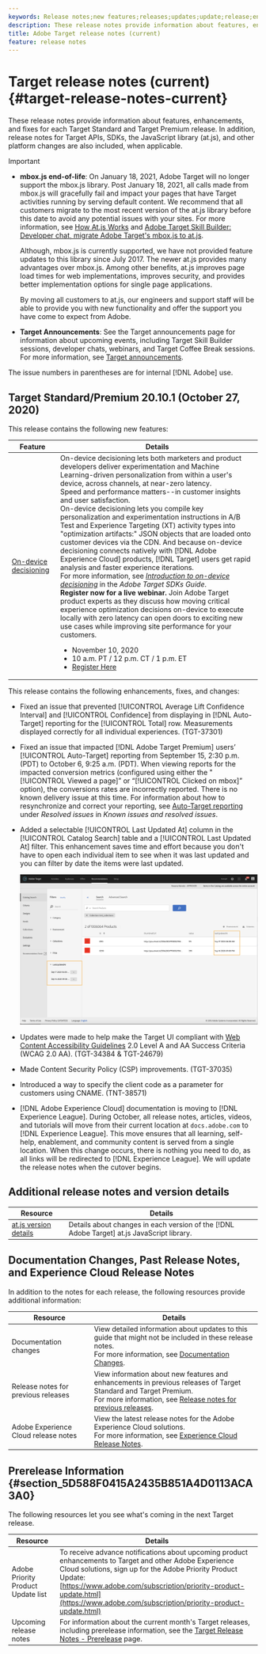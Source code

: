```yaml
---
keywords: Release notes;new features;releases;updates;update;release;enhancement;enhancements;fixes;bug fixes;updates
description: These release notes provide information about features, enhancements, fixes, and known issues for each Adobe Target Standard and Target Premium release.
title: Adobe Target release notes (current) 
feature: release notes
---
```


# Target release notes (current){#target-release-notes-current}

These release notes provide information about features, enhancements, and fixes for each Target Standard and Target Premium release. In addition, release notes for Target APIs, SDKs, the JavaScript library (at.js), and other platform changes are also included, when applicable.

>[!IMPORTANT]
>
>* **mbox.js end-of-life**: On January 18, 2021, Adobe Target will no longer support the mbox.js library. Post January 18, 2021, all calls made from mbox.js will gracefully fail and impact your pages that have Target activities running by serving default content. We recommend that all customers migrate to the most recent version of the at.js library before this date to avoid any potential issues with your sites. For more information, see [How At.js Works](/help/c-implementing-target/c-implementing-target-for-client-side-web/c-how-atjs-works/how-atjs-works.md) and [Adobe Target Skill Builder: Developer chat, migrate Adobe Target's mbox.js to at.js](https://seminars.adobeconnect.com/ptdo6mfo6qn6/?proto=true).
>
>   Although, mbox.js is currently supported, we have not provided feature updates to this library since July 2017. The newer at.js provides many advantages over mbox.js. Among other benefits, at.js improves page load times for web implementations, improves security, and provides better implementation options for single page applications.
>
>   By moving all customers to at.js, our engineers and support staff will be able to provide you with new functionality and offer the support you have come to expect from Adobe.
>
>* **Target Announcements**: See the Target announcements page for information about upcoming events, including Target Skill Builder sessions, developer chats, webinars, and Target Coffee Break sessions. For more information, see [Target announcements](/help/r-release-notes/target-announcements.md).

The issue numbers in parentheses are for internal [!DNL Adobe] use.

## Target Standard/Premium 20.10.1 (October 27, 2020)

This release contains the following new features:

|Feature|Details|
| --- | --- |
|[On-device decisioning](https://adobetarget-sdks.gitbook.io/docs/on-device-decisioning/introduction-to-on-device-decisioning)|On-device decisioning lets both marketers and product developers deliver experimentation and Machine Learning-driven personalization from within a user's device, across channels, at near-zero latency.<br>Speed and performance matters--in customer insights and user satisfaction.<br>On-device decisioning lets you compile key personalization and experimentation instructions in A/B Test and Experience Targeting (XT) activity types into "optimization artifacts:" JSON objects that are loaded onto customer devices via the CDN. And because on-device decisioning connects natively with [!DNL Adobe Experience Cloud] products, [!DNL Target] users get rapid analysis and faster experience iterations.<br>For more information, see *[Introduction to on-device decisioning](https://adobetarget-sdks.gitbook.io/docs/on-device-decisioning/introduction-to-on-device-decisioning)* in the *Adobe Target SDKs Guide*.<br>**Register now for a live webinar.** Join Adobe Target product experts as they discuss how moving critical experience optimization decisions on-device to execute locally with zero latency can open doors to exciting new use cases while improving site performance for your customers.<ul><li>November 10, 2020</li><li>10 a.m. PT / 12 p.m. CT / 1 p.m. ET</li><li>[Register Here](https://www.adobeeventsonline.com/Target/2020/OnDeviceDecisions/invite.html)</li></ul>|

This release contains the following enhancements, fixes, and changes:

* Fixed an issue that prevented [!UICONTROL Average Lift Confidence Interval] and [!UICONTROL Confidence] from displaying in [!DNL Auto-Target] reporting for the [!UICONTROL Total] row. Measurements displayed correctly for all individual experiences. (TGT-37301)
* Fixed an issue that impacted [!DNL Adobe Target Premium] users’ [!UICONTROL Auto-Target] reporting from September 15, 2:30 p.m. (PDT) to October 6, 9:25 a.m. (PDT). When viewing reports for the impacted conversion metrics (configured using either the "[!UICONTROL Viewed a page]” or “[!UICONTROL Clicked on mbox]” option), the conversions rates are incorrectly reported. There is no known delivery issue at this time. For information about how to resynchronize and correct your reporting, see [Auto-Target reporting](/help/r-release-notes/known-issues-resolved-issues.md#at-metrics) under *Resolved issues* in *Known issues and resolved issues*.
* Added a selectable [!UICONTROL Last Updated At] column in the [!UICONTROL Catalog Search] table and a [!UICONTROL Last Updated At] filter. This enhancement saves time and effort because you don't have to open each individual item to see when it was last updated and you can filter by date the items were last updated.

  ![Last Updated at column and filter illustration](/help/r-release-notes/assets/column-and-filter.png)

* Updates were made to help make the Target UI compliant with [Web Content Accessibility Guidelines](https://www.w3.org/WAI/standards-guidelines/wcag/) 2.0 Level A and AA Success Criteria (WCAG 2.0 AA). (TGT-34384 & TGT-24679)
* Made Content Security Policy (CSP) improvements. (TGT-37035)
* Introduced a way to specify the client code as a parameter for customers using CNAME. (TNT-38571)
* [!DNL Adobe Experience Cloud] documentation is moving to [!DNL Experience League]. During October, all release notes, articles, videos, and tutorials will move from their current location at `docs.adobe.com` to [!DNL Experience League]. This move ensures that all learning, self-help, enablement, and community content is served from a single location. When this change occurs, there is nothing you need to do, as all links will be redirected to [!DNL Experience League]. We will update the release notes when the cutover begins.

## Additional release notes and version details

|Resource|Details|
|--- |--- |
|[at.js version details](/help/c-implementing-target/c-implementing-target-for-client-side-web/target-atjs-versions.md)|Details about changes in each version of the [!DNL Adobe Target] at.js JavaScript library.|

## Documentation Changes, Past Release Notes, and Experience Cloud Release Notes

In addition to the notes for each release, the following resources provide additional information:

|Resource|Details|
|--- |--- |
|Documentation changes|View detailed information about updates to this guide that might not be included in these release notes.<br>For more information, see [Documentation Changes](/help/r-release-notes/doc-change.md#reference_366123CF00994BACBBF9BBDF2C4D840C).|
|Release notes for previous releases|View information about new features and enhancements in previous releases of Target Standard and Target Premium.<br>For more information, see [Release notes for previous releases](/help/r-release-notes/release-notes-for-previous-releases.md).|
|Adobe Experience Cloud release notes|View the latest release notes for the Adobe Experience Cloud solutions.<br>For more information, see [Experience Cloud Release Notes](https://experienceleague.adobe.com/docs/release-notes/experience-cloud/current.html).|

## Prerelease Information {#section_5D588F0415A2435B851A4D0113ACA3A0}

The following resources let you see what's coming in the next Target release.

|Resource|Details|
|--- |--- |
|Adobe Priority Product Update list|To receive advance notifications about upcoming product enhancements to Target and other Adobe Experience Cloud solutions, sign up for the Adobe Priority Product Update:<br>[https://www.adobe.com/subscription/priority-product-update.html](https://www.adobe.com/subscription/priority-product-update.html)|
|Upcoming release notes|For information about the current month's Target releases, including prerelease information, see the [Target Release Notes - Prerelease](/help/r-release-notes/target-release-notes.md) page.|
